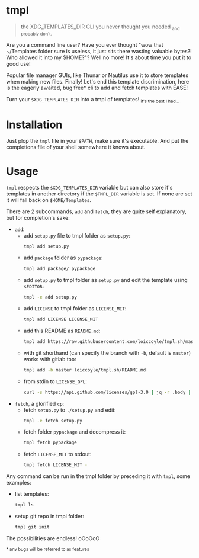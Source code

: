 # tmpl

> the XDG_TEMPLATES_DIR CLI you never thought you needed <sub>and probably don't.</sub>

Are you a command line user? Have you ever thought "wow that ~/Templates folder sure is useless, it just sits there wasting valuable bytes?! Who allowed it into my $HOME?"? Well no more! It's about time you put it to good use!

Popular file manager GUIs, like Thunar or Nautilus use it to store templates when making new files. Finally! Let's end this template discrimination, here is the eagerly awaited, bug free* cli to add and fetch templates with EASE!

Turn your `$XDG_TEMPLATES_DIR` into a tmpl of templates! <sub>it's the best I had...</sub>

# Installation

Just plop the `tmpl` file in your `$PATH`, make sure it's executable. And put the completions file of your shell somewhere it knows about.

# Usage

`tmpl` respects the `$XDG_TEMPLATES_DIR` variable but can also store it's templates in another directory if the `$TMPL_DIR` variable is set. If none are set it will fall back on `$HOME/Templates`.

There are 2 subcommands, `add` and `fetch`, they are quite self explanatory, but for completion's sake:

* `add`:
	* add `setup.py` file to tmpl folder as `setup.py`:
      ```bash
      tmpl add setup.py
      ```
    * add `package` folder as `pypackage`:
      ```bash
      tmpl add package/ pypackage
      ```
    * add `setup.py` to tmpl folder as `setup.py` and edit the template using `$EDITOR`:
      ```bash
      tmpl -e add setup.py
      ```
	* add `LICENSE` to tmpl folder as `LICENSE_MIT`:
      ```bash
      tmpl add LICENSE LICENSE_MIT
      ```
    * add this README as `README.md`:
      ```bash
      tmpl add https://raw.githubusercontent.com/loiccoyle/tmpl.sh/master/README.md
      ```
    * with git shorthand (can specify the branch with `-b`, default is `master`) works with gitlab too:
	  ```bash
      tmpl add -b master loiccoyle/tmpl.sh/README.md
      ```
    * from stdin to `LICENSE_GPL`:
      ```bash
      curl -s https://api.github.com/licenses/gpl-3.0 | jq -r .body | tmpl add - LICENSE_GPL
      ```
* `fetch`, a glorified `cp`:
  * fetch `setup.py` to `./setup.py` and edit:
    ```bash
    tmpl -e fetch setup.py
    ```
  * fetch folder `pypackage` and decompress it:
    ```bash
    tmpl fetch pypackage
    ```
  * fetch `LICENSE_MIT` to stdout:
    ```bash
    tmpl fetch LICENSE_MIT -
    ```

Any command can be run in the tmpl folder by preceding it with `tmpl`, some examples:
* list templates:
  ```bash
  tmpl ls
  ```
* setup git repo in tmpl folder:
  ```bash
  tmpl git init
  ```
The possibilities are endless! oOoOoO

<sub>* any bugs will be referred to as features</sub>
